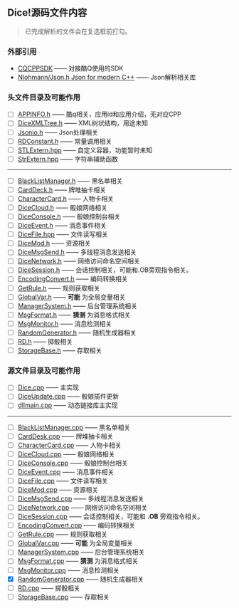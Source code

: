 ## Dice!源码文件内容
> 已完成解析的文件会在复选框前打勾。  
### 外部引用

+ [CQCPPSDK](https://github.com/cqmoe/cqcppsdk) —— 对接酷Q使用的SDK  
+ [Nlohmann/Json.h Json for modern C++](https://github.com/nlohmann/json) —— Json解析相关库  

### 头文件目录及可能作用

+ [ ] [APPINFO.h](DiceAnalyzehead/APPINFO.h.md) —— 酷q相关，应用id和应用介绍，无对应CPP
+ [ ] [DiceXMLTree.h](DiceAnalyzehead/DiceXMLTree.h.md) —— XML树状结构，用途未知  
+ [ ] [Jsonio.h](DiceAnalyzehead/Jsonio.h.md) —— Json处理相关  
+ [ ] [RDConstant.h](DiceAnalyzehead/RDConstant.h.md) —— 常量调用相关
+ [ ] [STLExtern.hpp](DiceAnalyzehead/STLExtern.hpp.md) —— 自定义容器，功能暂时未知
+ [ ] [StrExtern.hpp](DiceAnalyzehead/StrExtern.hpp.md) —— 字符串辅助函数  
---
+ [ ] [BlackListManager.h]() —— 黑名单相关  
+ [ ] [CardDeck.h]() —— 牌堆抽卡相关  
+ [ ] [CharacterCard.h]() —— 人物卡相关   
+ [ ] [DiceCloud.h]() —— 骰娘网络相关  
+ [ ] [DiceConsole.h]() —— 骰娘控制台相关  
+ [ ] [DiceEvent.h]() —— 消息事件相关  
+ [ ] [DiceFile.hpp]() —— 文件读写相关  
+ [ ] [DiceMod.h]() —— 资源相关  
+ [ ] [DiceMsgSend.h]() —— 多线程消息发送相关  
+ [ ] [DiceNetwork.h]() —— 网络访问命名空间相关  
+ [ ] [DiceSession.h]() —— 会话控制相关，可能和.OB旁观指令相关。  
+ [ ] [EncodingConvert.h]() —— 编码转换相关  
+ [ ] [GetRule.h]() —— 规则获取相关  
+ [ ] [GlobalVar.h]() —— **可能** 为全局变量相关  
+ [ ] [ManagerSystem.h]() —— 后台管理系统相关  
+ [ ] [MsgFormat.h]() —— **猜测** 为消息格式相关  
+ [ ] [MsgMonitor.h]() —— 消息检测相关  
+ [ ] [RandomGenerator.h](DiceAnalyzehead/RandomGenerator.h.md) —— 随机生成器相关  
+ [ ] [RD.h]() —— 掷骰相关  
+ [ ] [StorageBase.h]() —— 存取相关  

### 源文件目录及可能作用

+ [ ] [Dice.cpp](DiceAnalyzesources/Dice.cpp.md) —— 主实现
+ [ ] [DiceUpdate.cpp]() —— 骰娘插件更新
+ [ ] [dllmain.cpp]() —— 动态链接库主实现
---
+ [ ] [BlackListManager.cpp]() —— 黑名单相关  
+ [ ] [CardDesk.cpp]() —— 牌堆抽卡相关  
+ [ ] [CharacterCard.cpp]() —— 人物卡相关  
+ [ ] [DiceCloud.cpp]() —— 骰娘网络相关  
+ [ ] [DiceConsole.cpp]() —— 骰娘控制台相关  
+ [ ] [DiceEvent.cpp]() —— 消息事件相关  
+ [ ] [DiceFile.cpp]() —— 文件读写相关  
+ [ ] [DiceMod.cpp]() —— 资源相关  
+ [ ] [DiceMsgSend.cpp]() —— 多线程消息发送相关  
+ [ ] [DiceNetwork.cpp]() —— 网络访问命名空间相关  
+ [ ] [DiceSession.cpp]() —— 会话控制相关，可能和 **.OB** 旁观指令相关。  
+ [ ] [EncodingConvert.cpp]() —— 编码转换相关  
+ [ ] [GetRule.cpp]() —— 规则获取相关  
+ [ ] [GlobalVar.cpp]() —— **可能** 为全局变量相关  
+ [ ] [ManagerSystem.cpp]() —— 后台管理系统相关  
+ [ ] [MsgFormat.cpp]() —— **猜测** 为消息格式相关  
+ [ ] [MsgMonitor.cpp]() —— 消息检测相关  
+ [x] [RandomGenerator.cpp](DiceAnalyze/sources/RandomGenerator.cpp.md) —— 随机生成器相关  
+ [ ] [RD.cpp]() —— 掷骰相关  
+ [ ] [StorageBase.cpp]() —— 存取相关  
